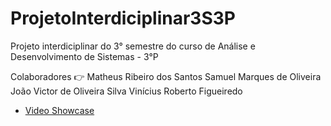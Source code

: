 # ProjetoInterdiciplinar3S3P
Projeto interdiciplinar do 3° semestre do curso de Análise e Desenvolvimento de Sistemas - 3°P

Colaboradores 👉 
  Matheus Ribeiro dos Santos
    Samuel Marques de Oliveira
      João Victor de Oliveira Silva
        Vinícius Roberto Figueiredo

<ul>
  <li><a href="https://youtu.be/PdSESARkmcI">Video Showcase</a></li>
</ul>

